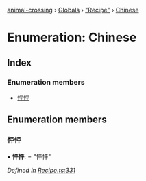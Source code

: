 [animal-crossing](../README.md) › [Globals](../globals.md) › ["Recipe"](../modules/_recipe_.md) › [Chinese](_recipe_.chinese.md)

# Enumeration: Chinese

## Index

### Enumeration members

* [怦怦](_recipe_.chinese.md#怦怦)

## Enumeration members

###  怦怦

• **怦怦**: = "怦怦"

*Defined in [Recipe.ts:331](https://github.com/Norviah/animal-crossing/blob/da8caaf/module/types/Recipe.ts#L331)*

